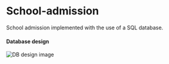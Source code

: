 # School-admission
School admission implemented with the use of a SQL database.
#### Database design 
![DB design image](https://i.imgur.com/ndUwb6E.png)
